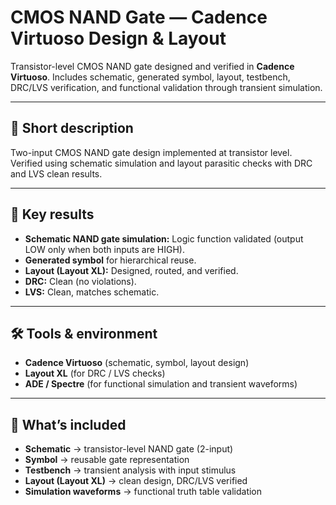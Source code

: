 # CMOS NAND Gate — Cadence Virtuoso Design & Layout

Transistor-level CMOS NAND gate designed and verified in **Cadence Virtuoso**. Includes schematic, generated symbol, layout, testbench, DRC/LVS verification, and functional validation through transient simulation.

---

## 📌 Short description
Two-input CMOS NAND gate design implemented at transistor level. Verified using schematic simulation and layout parasitic checks with DRC and LVS clean results.

---

## 📝 Key results
- **Schematic NAND gate simulation:** Logic function validated (output LOW only when both inputs are HIGH).  
- **Generated symbol** for hierarchical reuse.  
- **Layout (Layout XL):** Designed, routed, and verified.  
- **DRC:** Clean (no violations).  
- **LVS:** Clean, matches schematic.  

---

## 🛠 Tools & environment
- **Cadence Virtuoso** (schematic, symbol, layout design)  
- **Layout XL** (for DRC / LVS checks)  
- **ADE / Spectre** (for functional simulation and transient waveforms)  

---

## 📐 What’s included
- **Schematic** → transistor-level NAND gate (2-input)  
- **Symbol** → reusable gate representation  
- **Testbench** → transient analysis with input stimulus  
- **Layout (Layout XL)** → clean design, DRC/LVS verified  
- **Simulation waveforms** → functional truth table validation  

